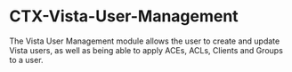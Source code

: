 # CTX-Vista-User-Management
The Vista User Management module allows the user to create and update Vista users, as well as being able to apply ACEs, ACLs, Clients and Groups to a user. 

